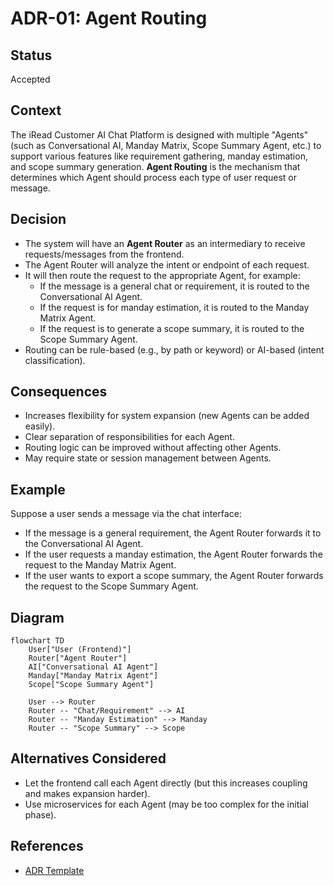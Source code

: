 # ADR-01: Agent Routing

## Status
Accepted

## Context
The iRead Customer AI Chat Platform is designed with multiple "Agents" (such as Conversational AI, Manday Matrix, Scope Summary Agent, etc.) to support various features like requirement gathering, manday estimation, and scope summary generation. **Agent Routing** is the mechanism that determines which Agent should process each type of user request or message.

## Decision
- The system will have an **Agent Router** as an intermediary to receive requests/messages from the frontend.
- The Agent Router will analyze the intent or endpoint of each request.
- It will then route the request to the appropriate Agent, for example:
    - If the message is a general chat or requirement, it is routed to the Conversational AI Agent.
    - If the request is for manday estimation, it is routed to the Manday Matrix Agent.
    - If the request is to generate a scope summary, it is routed to the Scope Summary Agent.
- Routing can be rule-based (e.g., by path or keyword) or AI-based (intent classification).

## Consequences
- Increases flexibility for system expansion (new Agents can be added easily).
- Clear separation of responsibilities for each Agent.
- Routing logic can be improved without affecting other Agents.
- May require state or session management between Agents.

## Example
Suppose a user sends a message via the chat interface:
- If the message is a general requirement, the Agent Router forwards it to the Conversational AI Agent.
- If the user requests a manday estimation, the Agent Router forwards the request to the Manday Matrix Agent.
- If the user wants to export a scope summary, the Agent Router forwards the request to the Scope Summary Agent.

## Diagram

```mermaid
flowchart TD
    User["User (Frontend)"]
    Router["Agent Router"]
    AI["Conversational AI Agent"]
    Manday["Manday Matrix Agent"]
    Scope["Scope Summary Agent"]

    User --> Router
    Router -- "Chat/Requirement" --> AI
    Router -- "Manday Estimation" --> Manday
    Router -- "Scope Summary" --> Scope
```

## Alternatives Considered
- Let the frontend call each Agent directly (but this increases coupling and makes expansion harder).
- Use microservices for each Agent (may be too complex for the initial phase).

## References
- [ADR Template](https://adr.github.io/)


